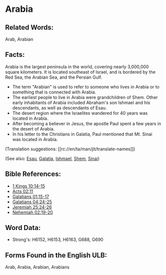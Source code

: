 # Arabia

## Related Words:

Arab, Arabian

## Facts:

Arabia is the largest peninsula in the world, covering nearly 3,000,000 square kilometers. It is located southeast of Israel, and is bordered by the Red Sea, the Arabian Sea, and the Persian Gulf.

* The term "Arabian" is used to refer to someone who lives in Arabia or to something that is connected with Arabia.
* The earliest people to live in Arabia were grandchildren of Shem. Other early inhabitants of Arabia included Abraham's son Ishmael and his descendants, as well as descendants of Esau.
* The desert region where the Israelites wandered for 40 years was located in Arabia.
* After becoming a believer in Jesus, the apostle Paul spent a few years in the desert of Arabia.
* In his letter to the Christians in Galatia, Paul mentioned that Mt. Sinai was located in Arabia.

(Translation suggestions: [[rc://en/ta/man/jit/translate-names]])

(See also: [Esau](../names/esau.md), [Galatia](../names/galatia.md), [Ishmael](../names/ishmael.md), [Shem](../names/shem.md), [Sinai](../names/sinai.md))

## Bible References:

* [1 Kings 10:14-15](rc://en/tn/help/1ki/10/14)
* [Acts 02:11](rc://en/tn/help/act/02/11)
* [Galatians 01:15-17](rc://en/tn/help/gal/01/15)
* [Galatians 04:24-25](rc://en/tn/help/gal/04/24)
* [Jeremiah 25:24-26](rc://en/tn/help/jer/25/24)
* [Nehemiah 02:19-20](rc://en/tn/help/neh/02/19)

## Word Data:

* Strong's: H6152, H6153, H6163, G688, G690

## Forms Found in the English ULB:

Arab, Arabia, Arabian, Arabians
